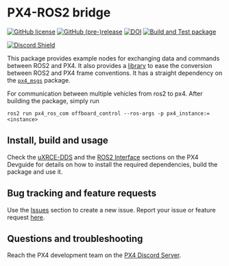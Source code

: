 # PX4-ROS2 bridge

[![GitHub license](https://img.shields.io/github/license/PX4/px4_ros_com.svg)](https://github.com/PX4/px4_ros_com/blob/master/LICENSE) [![GitHub (pre-)release](https://img.shields.io/github/release-pre/PX4/px4_ros_com.svg)](https://github.com/PX4/px4_ros_com/releases/tag/beta) [![DOI](https://zenodo.org/badge/142936318.svg)](https://zenodo.org/badge/latestdoi/142936318) [![Build and Test package](https://github.com/PX4/px4_ros_com/workflows/Build%20and%20Test%20package/badge.svg?branch=master)](https://github.com/PX4/px4_ros_com/actions)

[![Discord Shield](https://discordapp.com/api/guilds/1022170275984457759/widget.png?style=shield)](https://discord.gg/dronecode)

This package provides example nodes for exchanging data and commands between ROS2 and PX4.
It also provides a [library](./include/px4_ros_com/frame_transforms.h) to ease the conversion between ROS2 and PX4 frame conventions.
It has a straight dependency on the [`px4_msgs`](https://github.com/PX4/px4_msgs) package.

For communication between multiple vehicles from ros2 to px4. After building the package, simply run
```
ros2 run px4_ros_com offboard_control --ros-args -p px4_instance:=<instance>
```
## Install, build and usage

Check the [uXRCE-DDS](https://docs.px4.io/main/en/middleware/uxrce_dds.html) and the [ROS2 Interface](https://docs.px4.io/main/en/ros/ros2_comm.html) sections on the PX4 Devguide for details on how to install the required dependencies, build the package and use it.

## Bug tracking and feature requests

Use the [Issues](https://github.com/PX4/px4_ros_com/issues) section to create a new issue. Report your issue or feature request [here](https://github.com/PX4/px4_ros_com/issues/new).

## Questions and troubleshooting

Reach the PX4 development team on the [PX4 Discord Server](https://discord.gg/dronecode).
